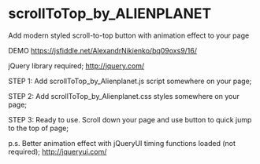 # scrollToTop_by_ALIENPLANET
Add modern styled scroll-to-top button with animation effect to your page

DEMO https://jsfiddle.net/AlexandrNikienko/bq09oxs9/16/

jQuery library required;
http://jquery.com/

STEP 1:
Add scrollToTop_by_Alienplanet.js script somewhere on your page;

STEP 2: 
Add scrollToTop_by_Alienplanet.css styles somewhere on your page;

STEP 3: 
Ready to use. Scroll down your page and use button to quick jump to the top of page;

p.s.
Better animation effect with jQueryUI timing functions loaded (not required);
http://jqueryui.com/
